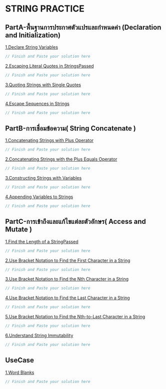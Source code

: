 # STRING PRACTICE

## PartA-พื้นฐานการประกาศตัวแปรและกำหนดค่า (Declaration and Initialization)
[1.Declare String Variables](https://www.freecodecamp.org/learn/javascript-algorithms-and-data-structures/basic-javascript/declare-string-variables)
```js
// Finish and Paste your solution here


```


[2.Escaping Literal Quotes in StringsPassed](https://www.freecodecamp.org/learn/javascript-algorithms-and-data-structures/basic-javascript/escaping-literal-quotes-in-strings)
```js
// Finish and Paste your solution here


```

[3.Quoting Strings with Single Quotes](https://www.freecodecamp.org/learn/javascript-algorithms-and-data-structures/basic-javascript/quoting-strings-with-single-quotes)
```js
// Finish and Paste your solution here


```

[4.Escape Sequences in Strings](https://www.freecodecamp.org/learn/javascript-algorithms-and-data-structures/basic-javascript/escape-sequences-in-strings)
```js
// Finish and Paste your solution here


```

## PartB-การเชื่อมข้อความ( String Concatenate )

[1.Concatenating Strings with Plus Operator](https://www.freecodecamp.org/learn/javascript-algorithms-and-data-structures/basic-javascript/concatenating-strings-with-plus-operator)
```js
// Finish and Paste your solution here


```


[2.Concatenating Strings with the Plus Equals Operator](https://www.freecodecamp.org/learn/javascript-algorithms-and-data-structures/basic-javascript/concatenating-strings-with-the-plus-equals-operator)
```js
// Finish and Paste your solution here


```


[3.Constructing Strings with Variables](https://www.freecodecamp.org/learn/javascript-algorithms-and-data-structures/basic-javascript/constructing-strings-with-variables)
```js
// Finish and Paste your solution here


```
[4.Appending Variables to Strings](https://www.freecodecamp.org/learn/javascript-algorithms-and-data-structures/basic-javascript/appending-variables-to-strings)
```js
// Finish and Paste your solution here


```

## PartC-การเข้าถึงและแก้ไขแต่ละตัวอักษร( Access and Mutate )

[1.Find the Length of a StringPassed](https://www.freecodecamp.org/learn/javascript-algorithms-and-data-structures/basic-javascript/find-the-length-of-a-string)
```js
// Finish and Paste your solution here


```

[2.Use Bracket Notation to Find the First Character in a String](https://www.freecodecamp.org/learn/javascript-algorithms-and-data-structures/basic-javascript/use-bracket-notation-to-find-the-first-character-in-a-string)
```js
// Finish and Paste your solution here


```

[3.Use Bracket Notation to Find the Nth Character in a String](https://www.freecodecamp.org/learn/javascript-algorithms-and-data-structures/basic-javascript/use-bracket-notation-to-find-the-nth-character-in-a-string)
```js
// Finish and Paste your solution here


```
[4.Use Bracket Notation to Find the Last Character in a String](https://www.freecodecamp.org/learn/javascript-algorithms-and-data-structures/basic-javascript/use-bracket-notation-to-find-the-last-character-in-a-string)
```js
// Finish and Paste your solution here


```
[5.Use Bracket Notation to Find the Nth-to-Last Character in a String](https://www.freecodecamp.org/learn/javascript-algorithms-and-data-structures/basic-javascript/use-bracket-notation-to-find-the-nth-to-last-character-in-a-string)
```js
// Finish and Paste your solution here


```

[6.Understand String Immutability](https://www.freecodecamp.org/learn/javascript-algorithms-and-data-structures/basic-javascript/understand-string-immutability)
```js
// Finish and Paste your solution here


```
## UseCase
[1.Word Blanks](https://www.freecodecamp.org/learn/javascript-algorithms-and-data-structures/basic-javascript/word-blanks)

```js
// Finish and Paste your solution here


```